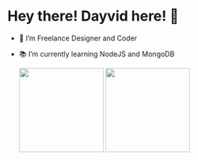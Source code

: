 #  Hey there! Dayvid here! 👋


- 🎨 I’m Freelance Designer and Coder
- 📚 I’m currently learning NodeJS and MongoDB
 


  <img height="170em" src="https://github-readme-stats.vercel.app/api?username=Dayvid-san&show_icons=true&theme=tokyonight&include_all_commits=true&count_private=true"/>
  <img height="170em" src="https://github-readme-stats.vercel.app/api/top-langs/?username=Dayvid-san&layout=compact&langs_count=8&theme=tokyonight"/>


